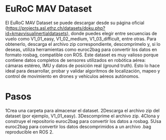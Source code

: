 # EuRoC MAV Dataset
El EuRoC MAV Dataset se puede descargar desde su página oficial (https://projects.asl.ethz.ch/datasets/doku.php?id=kmavvisualinertialdatasets), donde puedes elegir entre secuencias de vuelo como V1_01_easy, V1_02_medium, V1_03_difficult, entre otras. Para obtenerlo, descarga el archivo zip correspondiente, descomprímelo y, si lo deseas, utiliza herramientas como euroc2bag para convertir los datos en formato rosbag, compatible con ROS. Este dataset es muy valioso porque contiene datos completos de sensores utilizados en robótica aérea: cámaras estéreo, IMU y datos de posición real (ground truth). Esto lo hace ideal para desarrollar, probar y validar algoritmos de localización, mapeo y control de movimiento en drones y vehículos aéreos autónomos.

# Pasos
1️Crea una carpeta para almacenar el dataset.
2️Descarga el archivo zip del dataset (por ejemplo, V1_01_easy).
3️Descomprime el archivo zip.
4️Clona y construye el repositorio euroc2bag para convertir los datos a rosbag.
5️Usa euroc2bag para convertir los datos descomprimidos a un archivo .bag reproducible en ROS 2.
